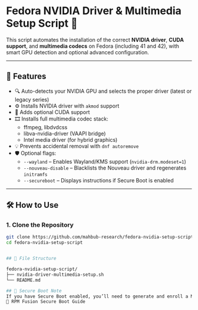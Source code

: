 # Fedora NVIDIA Driver & Multimedia Setup Script 🚀

This script automates the installation of the correct **NVIDIA driver**, **CUDA support**, and **multimedia codecs** on Fedora (including 41 and 42), with smart GPU detection and optional advanced configuration.

---

## 🎯 Features

- 🔍 Auto-detects your NVIDIA GPU and selects the proper driver (latest or legacy series)
- ⚙️ Installs NVIDIA driver with `akmod` support
- 🚀 Adds optional CUDA support
- 🎞️ Installs full multimedia codec stack:
  - ffmpeg, libdvdcss
  - libva-nvidia-driver (VAAPI bridge)
  - Intel media driver (for hybrid graphics)
- 💡 Prevents accidental removal with `dnf autoremove`
- 🛡️ Optional flags:
  - `--wayland` – Enables Wayland/KMS support (`nvidia-drm.modeset=1`)
  - `--nouveau-disable` – Blacklists the Nouveau driver and regenerates `initramfs`
  - `--secureboot` – Displays instructions if Secure Boot is enabled

---

## 🛠️ How to Use

### 1. Clone the Repository

```bash
git clone https://github.com/mahbub-research/fedora-nvidia-setup-script.git
cd fedora-nvidia-setup-script


## 📁 File Structure

fedora-nvidia-setup-script/
├── nvidia-driver-multimedia-setup.sh
└── README.md

## 🔐 Secure Boot Note
If you have Secure Boot enabled, you’ll need to generate and enroll a MOK key and sign the NVIDIA module manually. The script will warn you if Secure Boot is active. For details, see:
📘 RPM Fusion Secure Boot Guide
